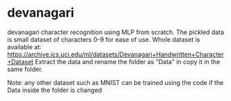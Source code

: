 # devanagari
devanagari character recognition using MLP from scratch.
The pickled data is small dataset of characters 0-9 for ease of use.
Whole dataset is available at:
https://archive.ics.uci.edu/ml/datasets/Devanagari+Handwritten+Character+Dataset
Extract the data and rename the folder as "Data" in copy it in the same folder.

Note: any other dataset such as MNIST can be trained using the code if the Data inside the 
folder is changed
